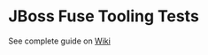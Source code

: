 # JBoss Fuse Tooling Tests

See complete guide on [Wiki](https://github.com/jbosstools/jbosstools-integration-stack-tests/wiki/JBoss-Fuse-Tooling)
